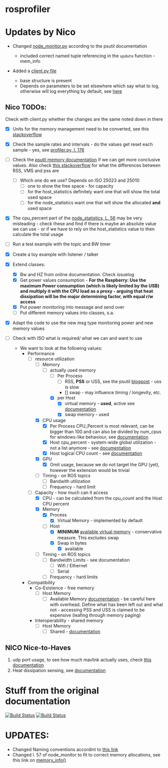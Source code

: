 rosprofiler
===========

# Updates by Nico
* Changed [node_monitor.py](./src/rosprofiler/node_monitor.py) according to the psutil documentation
    * included correct named tuple referencing in the `update` function - mem_info

* Added a [client.py file](./src/client.py)
    * base structure is present
    * Depends on parameters to be set elsewhere which say what to log, otherwise will log everything by default, see [here](./src/client.py#L39)


## Nico TODOs:
Check with client.py whether the changes are the same noted down in there
- [x] Units for the memory management need to be converted, see this [stackoverflow](https://stackoverflow.com/questions/21792655/psutil-virtual-memory-units-of-measurement)
- [x] Check the sample rates and intervals - do the values get reset each sample - yes, see [profiler.py, l. 176](./src/rosprofiler/profiler.py#L176)
- [ ] Check the [psutil memory documentation](https://psutil.readthedocs.io/en/latest/#psutil.Process.memory_full_info) if we can get more conclusive values. Also check [this stackoverflow](https://stackoverflow.com/questions/7880784/what-is-rss-and-vsz-in-linux-memory-management) for what the differences between RSS, VMS and pss are
    * [ ] Which one do we use? Depends on ISO 25023 and 25010
        * [ ] one to show the free space - for capacity
        * [ ] for the host_statistics definitely want one that will show the total used space
        * [ ] for the node_statistics want one that will show the allocated __and__ used space
- [x] The cpu_percent part of the [node_statistics, L. 56](./src/rosprofiler/node_monitor.py#L56) may be very misleading - check these and find if there is maybe an absolute value we can use - or if we have to rely on the host_statistics value to then calculate the total usage
- [ ] Run a test example with the topic and BW timer 


- [x] Create a toy example with listener / talker
- [x] Extend classes:
    - [x] Bw and HZ from online documentation. Check issuelog
    - [x] Get power values consumption - **For the Raspberry: Use the maximum Power consumption (which is likely limited by the USB) and multiply it with the CPU load as a proxy - arguing that heat dissipation will be the major determining factor, with equal r/w access**
    - [x] Put power monitoring into message and send over
    - [ ] Put different memory values into classes, s.a.
- [x] Adapt the code to use the new msg type monitoring power and new memory values
- [ ] Check with ISO what is required/ what we can and want to use
    * We want to look at the following values:
        * Performance
            * [ ] resource utilization
                * [ ] Memory 
                    * [ ] actually used memory
                        * [ ] Per Process
                            * [ ] RSS, **PSS** or USS, see the psutil [blogpost](http://grodola.blogspot.com/2016/02/psutil-4-real-process-memory-and-environ.html) - uss is slow
                            * [] swap - may influence timing / longevity, etc.
                        * [x] per Host
                            * [x] virtual memory - **used**, active see [documentation](https://psutil.readthedocs.io/en/latest/#psutil.virtual_memory)
                            * [x] swap memory - used
                * [x] CPU usage
                    * [x] Per Process CPU_Percent is most relevant, can be bigger than 100 and can also be divided by num_cpus for windows-like behaviour, see [documentation](https://psutil.readthedocs.io/en/latest/#psutil.Process.cpu_percent)
                    * [x] Host cpu_percent - system-wide global utilization - not a list anymore - see [documentation](https://psutil.readthedocs.io/en/latest/#psutil.cpu_times)
                    * [x] Host logical CPU count - see [documentation](https://psutil.readthedocs.io/en/latest/#psutil.cpu_count)
                * [x] GPU
                    * [x] Omit usage, because we do not target the GPU (yet), however the extension would be trivial
                * [ ] Timing - on ROS topics
                    * [ ] Bandwith utilization
                    * [ ] Frequency - hard limit
            * [ ] Capacity - how much can it access
                * [x] CPU - can be calculated from the cpu_count and the Host CPU percent
                * [x] Memory
                    * [x] Process
                        * [x] Virtual Memory - implemented by default
                    * [ ] Host
                        * [x] **MINIMUM** [available virtual memory](https://psutil.readthedocs.io/en/latest/#psutil.virtual_memory) - conservative measure. This excludes swap
                        * [x] Swap in bytes 
                            * [x] available
                * [ ] Timing - on ROS topics
                    * [ ] Bandwidth Limits - see documentation
                        * [ ] Wifi / Ethernet
                        * [ ] Serial
                    * [ ] Frequency - hard limits
        * Compatibility
            * Co-Existence - free memory
                * [ ] Host Memory
                    * [ ] Available Memory [documentation](https://psutil.readthedocs.io/en/latest/#psutil.virtual_memory) - be careful here with overhead. Define what has been left out and what not - accessing PSS and USS is claimed to be expensive (leafing through memory paging)
            * Interoperability - shared memory
                * [ ] Host Memory
                    * [ ] Shared - [documentation](https://psutil.readthedocs.io/en/latest/#psutil.virtual_memory)

## NICO Nice-to-Haves

1. udp port usage, to see how much mavlink actually uses, check [this documentation](https://psutil.readthedocs.io/en/latest/#psutil.net_connections)
2. Heat dissipation sensing, see [documentation](https://psutil.readthedocs.io/en/latest/#psutil.sensors_temperatures)

# Stuff from the original documentation


[![Build Status](https://travis-ci.org/osrf/rosprofiler.svg?branch=master)](https://travis-ci.org/osrf/rosprofiler)
[![Build Status](http://jenkins.ros.org/buildStatus/icon?job=devel-indigo-rosprofiler)](http://jenkins.ros.org/job/devel-indigo-rosprofiler/)

# UPDATES:

* Changed Naming conventions accordint to [this link](http://grodola.blogspot.com/2015/06/psutil-30.html)
* Changed l. 57 of node_monitor to fit to correct memory allocations, see this link on [memory_info()](https://psutil.readthedocs.io/en/latest/#psutil.Process.memory_info)